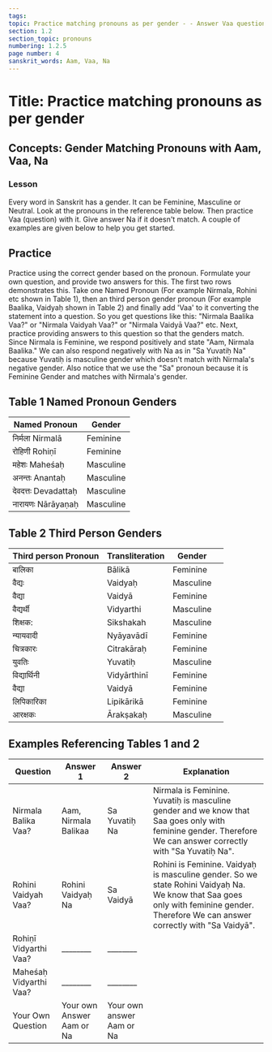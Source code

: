 ```yaml
---
tags:
topic: Practice matching pronouns as per gender - - Answer Vaa question
section: 1.2
section_topic: pronouns
numbering: 1.2.5
page number: 4
sanskrit_words: Aam, Vaa, Na
---
```


# Title: Practice matching pronouns as per gender
## Concepts: Gender Matching Pronouns with Aam, Vaa, Na

### Lesson
Every word in Sanskrit has a gender.  It can be Feminine, Masculine or Neutral.  Look at the pronouns in the reference table below.  Then practice Vaa (question) with it.  Give answer Na if it doesn't match.  A couple of examples are given below to help you get started.

## Practice
Practice using the correct gender based on the pronoun.  Formulate your own question, and provide two answers for this.  The first two rows demonstrates this.  Take one Named Pronoun (For example Nirmala, Rohini etc shown in Table 1), then an third person gender pronoun (For example Baalika, Vaidyaḥ shown in Table 2) and finally add  'Vaa'  to it converting the statement into a question.  So you get questions like this: "Nirmala Baalika Vaa?" or "Nirmala Vaidyah Vaa?" or "Nirmala Vaidyā Vaa?" etc.  Next, practice providing answers to this question so that the genders match.  Since Nirmala is Feminine, we respond positively and state "Aam, Nirmala Baalika." We can also respond negatively with Na as in "Sa Yuvatiḥ Na" because Yuvatiḥ is masculine gender which doesn't match with Nirmala's negative gender.  Also notice that we use the "Sa" pronoun because it is Feminine Gender and matches with Nirmala's gender.

## Table 1 Named Pronoun Genders

| Named Pronoun        | Gender    |
| -------------------- | --------- |
| निर्मला Nirmalā      | Feminine  |
| रोहिणी  Rohiṇī       | Feminine  |
| महेशः  Maheśaḥ       | Masculine |
| अनन्तः   Anantaḥ     | Masculine |
| देवदत्तः  Devadattaḥ | Masculine |
| नारायणः  Nārāyaṇaḥ   | Masculine |

## Table 2 Third Person Genders

| Third person Pronoun | Transliteration | Gender    |     |
| -------------------- | --------------- | --------- | --- |
| बालिका               | Bālikā          | Feminine  |     |
| वैद्यः               | Vaidyaḥ         | Masculine |     |
| वैद्या               | Vaidyā          | Feminine  |     |
| वैद्यर्थी            | Vidyarthi       | Masculine |     |
| शिक्षक:              | Sikshakah       | Masculine |     |
| न्यायवादी            | Nyāyavādī       | Feminine  |     |
| चित्रकारः            | Citrakāraḥ      | Feminine  |     |
| युवतिः               | Yuvatiḥ         | Masculine |     |
| विद्यार्थिनी         | Vidyārthinī     | Feminine  |     |
| वैद्या               | Vaidyā          | Feminine  |     |
| लिपिकारिका           | Lipikārikā      | Feminine  |     |
| आरक्षकः              | Ārakṣakaḥ       | Masculine |     |

## Examples Referencing Tables 1 and 2


| Question               | Answer 1                  | Answer 2                  | Explanation                                                                                                                                                                             |
| ---------------------- | ------------------------- | ------------------------- | --------------------------------------------------------------------------------------------------------------------------------------------------------------------------------------- |
| Nirmala Balika Vaa?    | Aam, Nirmala Balikaa      | Sa Yuvatiḥ Na             | Nirmala is Feminine.  Yuvatiḥ is masculine gender and we know that Saa goes only with feminine gender.  Therefore We can answer correctly with "Sa Yuvatiḥ Na".                         |
| Rohini Vaidyah Vaa?    | Rohini Vaidyaḥ Na         | Sa Vaidyā                 | Rohini is Feminine.  Vaidyaḥ is masculine gender.  So we state Rohini Vaidyaḥ Na. We know that Saa goes only with feminine gender.  Therefore We can answer correctly with "Sa Vaidyā". |
| Rohiṇī Vidyarthi Vaa?  | ________                  | ________                  |                                                                                                                                                                                         |
| Maheśaḥ Vidyarthi Vaa? | ________                  | ________                  |                                                                                                                                                                                         |
| Your Own Question      | Your own Answer Aam or Na | Your own answer Aam or Na |                                                                                                                                                                                         |




